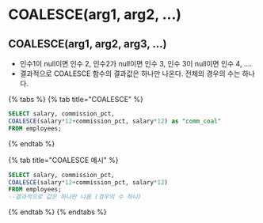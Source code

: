 # COALESCE\(arg1, arg2, ...\)

## COALESCE\(arg1, arg2, arg3, ...\)

* 인수1이 null이면 인수 2, 인수2가 null이면 인수 3, 인수 3이 null이면 인수 4, ....
* 결과적으로 COALESCE 함수의 결과값은 하나만 나온다. 전체의 경우의 수는 하나다. 

{% tabs %}
{% tab title="COALESCE" %}
```sql
SELECT salary, commission_pct, 
COALESCE(salary*12+commission_pct, salary*12) as "comm_coal"
FROM employees;
```
{% endtab %}

{% tab title="COALESCE 예시" %}
```sql
SELECT salary, commission_pct, 
COALESCE(salary*12+commission_pct, salary*12)
FROM employees;
--결과적으로 값은 하나만 나옴 (경우의 수 하나)
```
{% endtab %}
{% endtabs %}

